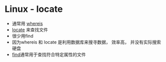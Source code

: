 # Linux - locate

- 通常用 [whereis](linux-command-whereis.md)
- [locate](linux-command-locate.md) 来查找文件
- 很少用find
-  因为whereis 和 locate 是利用数据库来搜寻数据， 效率高， 并没有实际搜索硬盘
- [find](linux-find.md)通常用于查找符合特定属性的文件


